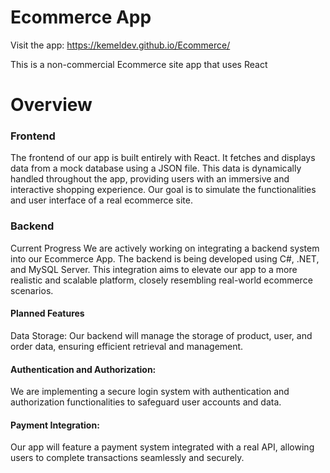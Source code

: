# Ecommerce App

Visit the app: https://kemeldev.github.io/Ecommerce/

This is a non-commercial Ecommerce site app that uses React

# Overview 

### Frontend
The frontend of our app is built entirely with React. It fetches and displays data from a mock database using a JSON file. This data is dynamically handled throughout the app, providing users with an immersive and interactive shopping experience. Our goal is to simulate the functionalities and user interface of a real ecommerce site.

### Backend
Current Progress
We are actively working on integrating a backend system into our Ecommerce App. The backend is being developed using C#, .NET, and MySQL Server. This integration aims to elevate our app to a more realistic and scalable platform, closely resembling real-world ecommerce scenarios.

#### Planned Features
Data Storage: Our backend will manage the storage of product, user, and order data, ensuring efficient retrieval and management.

#### Authentication and Authorization: 
We are implementing a secure login system with authentication and authorization functionalities to safeguard user accounts and data.

#### Payment Integration:
Our app will feature a payment system integrated with a real API, allowing users to complete transactions seamlessly and securely.

